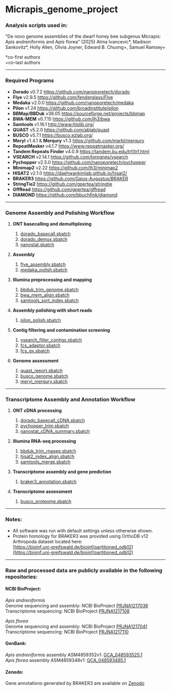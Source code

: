 # Micrapis_genome_project

### Analysis scripts used in:
"De novo genome assemblies of the dwarf honey bee subgenus Micrapis: Apis andreniformis and Apis florea" (2025) Atma Ivancevic*, Madison Sankovitz*, Holly Allen, Olivia Joyner, Edward B. Chuong+, Samuel Ramsey+

\*co-first authors  
\+co-last authors

---

### Required Programs

- **Dorado** v0.7.2 https://github.com/nanoporetech/dorado  
- **Flye** v2.9.5 https://github.com/fenderglass/Flye  
- **Medaka** v2.0.0 https://github.com/nanoporetech/medaka  
- **Pilon** v1.24 https://github.com/broadinstitute/pilon  
- **BBMap/BBDuk** v38.05 https://sourceforge.net/projects/bbmap  
- **BWA-MEM** v0.7.15 https://github.com/lh3/bwa  
- **Samtools** v1.16.1 http://www.htslib.org/  
- **QUAST** v5.2.0 https://github.com/ablab/quast  
- **BUSCO** v5.7.1 https://busco.ezlab.org/  
- **Meryl** v1.4.1 & **Merqury** v1.3 https://github.com/marbl/merqury  
- **RepeatMasker** v4.1.7 https://www.repeatmasker.org/  
- **Tandem Repeats Finder** v4.0.9 https://tandem.bu.edu/trf/trf.html  
- **VSEARCH** v2.14.1 https://github.com/torognes/vsearch  
- **Pychopper** v2.5.0 https://github.com/nanoporetech/pychopper  
- **Minimap2** v2.22 https://github.com/lh3/minimap2  
- **HISAT2** v2.1.0 https://daehwankimlab.github.io/hisat2/  
- **BRAKER3** https://github.com/Gaius-Augustus/BRAKER  
- **StringTie2** https://github.com/gpertea/stringtie  
- **GffRead** https://github.com/gpertea/gffread  
- **DIAMOND** https://github.com/bbuchfink/diamond  

---

### Genome Assembly and Polishing Workflow

1. **ONT basecalling and demultiplexing**  
   1) [dorado_basecall.sbatch](genome_assembly/dorado_basecall.sbatch)
   2) [dorado_demux.sbatch](genome_assembly/dorado_demux.sbatch)
   3) [nanostat.sbatch](genome_assembly/nanostat.sbatch)

2. **Assembly**  
   1) [flye_assembly.sbatch](genome_assembly/flye_assembly.sh)  
   2) [medaka_polish.sbatch](genome_assembly/medaka_polish.sh)  

3. **Illumina preprocessing and mapping**  
   1) [bbduk_trim_genome.sbatch](genome_assembly/bbduk_trim_genome.sh)  
   2) [bwa_mem_align.sbatch](genome_assembly/bwa_mem_align.sh)  
   3) [samtools_sort_index.sbatch](genome_assembly/samtools_sort_index.sh)

4. **Assembly polishing with short reads**
   1) [pilon_polish.sbatch](genome_assembly/pilon_polish.sh)

5. **Contig filtering and contamination screening**  
   1) [vsearch_filter_contigs.sbatch](genome_assembly/vsearch_filter_contigs.sh)  
   2) [fcs_adaptor.sbatch](genome_assembly/fcs_adaptor.sh)  
   3) [fcs_gx.sbatch](genome_assembly/fcs_gx.sh)

6. **Genome assessment**  
   1) [quast_report.sbatch](genome_assembly/quast_report.sh)  
   2) [busco_genome.sbatch](genome_assembly/busco_genome.sh)  
   3) [meryl_merqury.sbatch](genome_assembly/meryl_merqury.sh)

---

### Transcriptome Assembly and Annotation Workflow

1. **ONT cDNA processing**  
   1) [dorado_basecall_cDNA.sbatch](transcriptome_assembly/dorado_basecall_cDNA.sh)  
   2) [pychopper_trim.sbatch](transcriptome_assembly/pychopper_trim.sh)  
   3) [nanostat_cDNA_summary.sbatch](transcriptome_assembly/nanostat_cDNA_summary.sh)

2. **Illumina RNA-seq processing**  
   1) [bbduk_trim_rnaseq.sbatch](transcriptome_assembly/bbduk_trim_rnaseq.sh)  
   2) [hisat2_index_align.sbatch](transcriptome_assembly/hisat2_index_align.sh)  
   3) [samtools_merge.sbatch](transcriptome_assembly/samtools_merge.sh)

3. **Transcriptome assembly and gene prediction**  
   1) [braker3_annotation.sbatch](transcriptome_assembly/braker3_annotation.sh)  
  
4. **Transcriptome assessment**  
   1) [busco_proteome.sbatch](transcriptome_assembly/busco_proteome.sh)

---

### Notes:

- All software was run with default settings unless otherwise shown.  
- Protein homology for BRAKER3 was provided using OrthoDB v12 Arthropoda dataset located here:  
  [https://bioinf.uni-greifswald.de/bioinf/partitioned_odb12](https://bioinf.uni-greifswald.de/bioinf/partitioned_odb12)

---

### Raw and processed data are publicly available in the following repositories:

#### NCBI BioProject:
_Apis andreniformis_  
Genome sequencing and assembly: NCBI BioProject [PRJNA1217036](https://www.ncbi.nlm.nih.gov/bioproject/?term=PRJNA1217036)  
Transcriptome sequencing: NCBI BioProject [PRJNA1217108](https://www.ncbi.nlm.nih.gov/bioproject/?term=PRJNA1217108)

_Apis florea_  
Genome sequencing and assembly: NCBI BioProject [PRJNA1217041](https://www.ncbi.nlm.nih.gov/bioproject/?term=PRJNA1217041)  
Transcriptome sequencing: NCBI BioProject [PRJNA1217110](https://www.ncbi.nlm.nih.gov/bioproject/?term=PRJNA1217110)

#### GenBank:
_Apis andreniformis_ assembly ASM4859352v1: [GCA_048593525.1](https://www.ncbi.nlm.nih.gov/datasets/genome/GCA_048593525.1/)  
_Apis florea_ assembly ASM4859348v1: [GCA_048593485.1](https://www.ncbi.nlm.nih.gov/datasets/genome/GCA_048593485.1/)

#### Zenodo:
Gene annotations generated by BRAKER3 are available on [Zenodo](https://doi.org/10.5281/zenodo.15048194)
